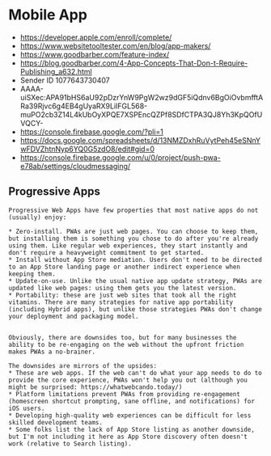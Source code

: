 # Mobile App
 * https://developer.apple.com/enroll/complete/
 * https://www.websitetooltester.com/en/blog/app-makers/
 * https://www.goodbarber.com/feature-index/
 * https://blog.goodbarber.com/4-App-Concepts-That-Don-t-Require-Publishing_a632.html
* Sender ID 1077643730407
* AAAA-uiSXec:APA91bHS6aU92pDzrYnW9PgW2wz9dGF5iQdnv6BgOiOvbmfftARa39Rjvc6g4EB4gUyaRX9LiIFGL568-muPO2cb3Z14L4kUbOyXPQE7XSPEncQZPf8SDfCTPA3QJ8Yh3KpQOfUVQCY-
* https://console.firebase.google.com/?pli=1      
* https://docs.google.com/spreadsheets/d/13NMZDxhRuVytPeh45eSNnYwFDVZhtnNyp6YQ0G5zdO8/edit#gid=0
* https://console.firebase.google.com/u/0/project/push-pwa-e78ab/settings/cloudmessaging/
 
 ## Progressive Apps
 ```
 Progressive Web Apps have few properties that most native apps do not (usually) enjoy:

 * Zero-install. PWAs are just web pages. You can choose to keep them, but installing them is something you chose to do after you're already using them. Like regular web experiences, they start instantly and don't require a heavyweight commitment to get started.
 * Install without App Store mediation. Users don't need to be directed to an App Store landing page or another indirect experience when keeping them.
 * Update-on-use. Unlike the usual native app update strategy, PWAs are updated like web pages: using them gets you the latest version.
* Portability: these are just web sites that took all the right vitamins. There are many strategies for native app portability (including Hybrid apps), but unlike those strategies PWAs don't change your deployment and packaging model.


Obviously, there are downsides too, but for many businesses the ability to be re-engaging on the web without the upfront friction makes PWAs a no-brainer.

The downsides are mirrors of the upsides:
 * These are web apps. If the web can't do what your app needs to do to provide the core experience, PWAs won't help you out (although you might be surprised: https://whatwebcando.today/)
 * Platform limitations prevent PWAs from providing re-engagement (homescreen shortcut prompting, sane offline, and notifications) for iOS users.
 * Developing high-quality web experiences can be difficult for less skilled development teams.
 * Some folks list the lack of App Store listing as another downside, but I'm not including it here as App Store discovery often doesn't work (relative to Search listing).
 ```
